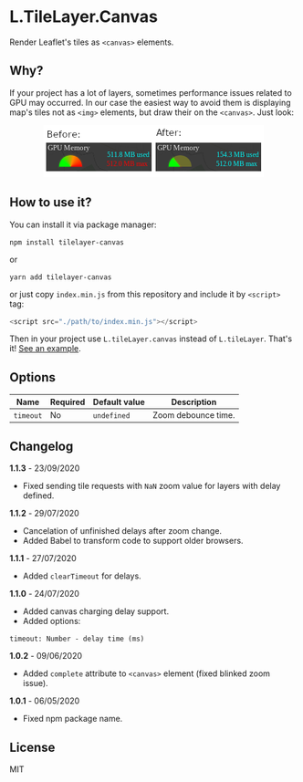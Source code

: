 # L.TileLayer.Canvas
Render Leaflet's tiles as `<canvas>` elements.

## Why?
If your project has a lot of layers, sometimes performance issues related to GPU may occurred. In our case the easiest way to avoid them is displaying map's tiles not as `<img>` elements, but draw their on the `<canvas>`. Just look:
<p align="center">
  <img src="preview.png" alt="If L.TileLayer.Canvas is not applied GPU consumption is 512MB/512MB, if is - 154MB/512MB">
</p>

## How to use it?
You can install it via package manager:
```
npm install tilelayer-canvas
```
or
```
yarn add tilelayer-canvas
```
or just copy `index.min.js` from this repository and include it by `<script>` tag:
```js
<script src="./path/to/index.min.js"></script>
```

Then in your project use `L.tileLayer.canvas` instead of `L.tileLayer`. That's it! [See an example](./example/index.html).

## Options
Name | Required | Default value | Description
---- | -------- | ------------- | -----------
`timeout` | No | `undefined` | Zoom debounce time.

## Changelog
**1.1.3** - 23/09/2020
* Fixed sending tile requests with `NaN` zoom value for layers with delay defined.

**1.1.2** - 29/07/2020
* Cancelation of unfinished delays after zoom change.
* Added Babel to transform code to support older browsers.

**1.1.1** - 27/07/2020
* Added `clearTimeout` for delays.

**1.1.0** - 24/07/2020
* Added canvas charging delay support.
* Added options:
```
timeout: Number - delay time (ms)
```

**1.0.2** - 09/06/2020
* Added `complete` attribute to `<canvas>` element (fixed blinked zoom issue).

**1.0.1** - 06/05/2020
* Fixed npm package name.

## License
MIT
